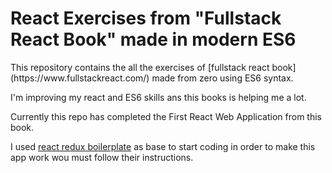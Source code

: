 <h1>React Exercises from "Fullstack React Book" made in modern ES6</h1>
This repository contains the all the exercises of [fullstack react book](https://www.fullstackreact.com/) made from zero using ES6 syntax.

I'm improving my react and ES6 skills ans this books is helping me a lot.

Currently this repo has completed the First React Web Application from this book.

I used [react redux boilerplate](https://github.com/jackyon/react-redux-boilerplate) as base to start coding in order to make this app work wou must follow their instructions.